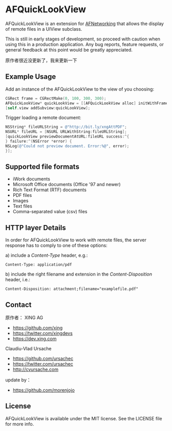 # AFQuickLookView

AFQuickLookView is an extension for [AFNetworking](http://github.com/AFNetworking/AFNetworking/) that allows the display of remote files in a UIView subclass.

This is still in early stages of development, so proceed with caution when using this in a production application. Any bug reports, feature requests, or general feedback at this point would be greatly appreciated.

原作者很近没更新了，我来更新一下

## Example Usage

Add an instance of the AFQuickLookView to the view of you choosing:

``` objective-c
CGRect frame = CGRectMake(0, 100, 300, 300);
AFQuickLookView* quickLookView = [[AFQuickLookView alloc] initWithFrame:frame];
[self.view addSubview:quickLookView];
```

Trigger loading a remote document:

``` objective-c
NSString* fileURLString = @"http://bit.ly/xngAttPDF";
NSURL* fileURL = [NSURL URLWithString:fileURLString];
[quickLookView previewDocumentAtURL:fileURL success:^{
} failure:^(NSError *error) {
NSLog(@"Could not preview document. Error:%@", error);
}];

```

## Supported file formats

- iWork documents
- Microsoft Office documents (Office '97 and newer)
- Rich Text Format (RTF) documents
- PDF files
- Images
- Text files
- Comma-separated value (csv) files

## HTTP layer Details

In order for AFQuickLookView to work with remote files, the server response has to comply to one of these options: 

a) include a *Content-Type* header, e.g.:

```
Content-Type: application/pdf
```

b) include the right filename and extension in the *Content-Disposition* header, i.e.:

```
Content-Disposition: attachment;filename="examplefile.pdf"
```

## Contact

原作者：
XING AG

- https://github.com/xing
- https://twitter.com/xingdevs
- https://dev.xing.com

Claudiu-Vlad Ursache

- https://github.com/ursachec
- https://twitter.com/ursachec
- http://cvursache.com

update by：
- https://github.com/morenjojo

## License

AFQuickLookView is available under the MIT license. See the LICENSE file for more info.
